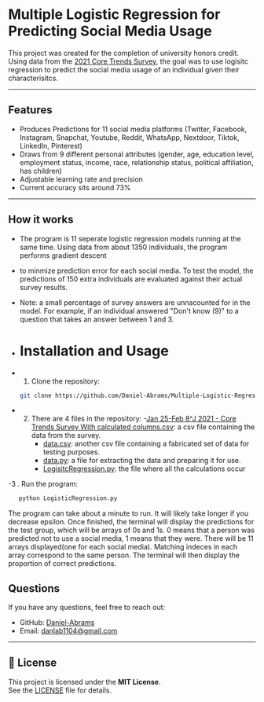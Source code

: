 # Multiple Logistic Regression for Predicting Social Media Usage

This project was created for the completion of university honors credit. Using data from the [2021 Core Trends Survey](https://www.pewresearch.org/dataset/2021-core-trends-survey/?loggedIn=true), the goal
was to use logisitc regression to predict the social media usage of an individual given their characterisitcs.

---

##  Features
- Produces Predictions for 11 social media platforms (Twitter, Facebook, Instagram, Snapchat, Youtube, Reddit, WhatsApp, Nextdoor, Tiktok, LinkedIn, Pinterest)
- Draws from 9 different personal attributes (gender, age, education level, employment status, income, race, relationship status, political affiliation, has children)
- Adjustable learning rate and precision
- Current accuracy sits around 73%

---

## How it works
- The program is 11 seperate logistic regression models running at the same time. Using data from about 1350 individuals, the program performs gradient descent
- to minmize prediction error for each social media. To test the model, the predictions of 150 extra individuals are evaluated against their actual survey results.
- Note: a small percentage of survey answers are unnacounted for in the model. For example, if an individual answered "Don't know (9)" to a question that takes an answer between 1 and 3.

- # Installation and Usage
- 1. Clone the repository:
   ```bash
   git clone https://github.com/Daniel-Abrams/Multiple-Logistic-Regression
   ```

- 2. There are 4 files in the repository:
     -[Jan 25-Feb 8^J 2021 - Core Trends Survey With calculated columns.csv](https://github.com/Daniel-Abrams/Multiple-Logistic-Regression/blob/main/Jan%2025-Feb%208%5EJ%202021%20-%20Core%20Trends%20Survey%20With%20calculated%20columns.csv): a csv file containing the data from the survey.
     - [data.csv](https://github.com/Daniel-Abrams/Multiple-Logistic-Regression/blob/main/data.csv): another csv file containing a fabricated set of data for testing purposes.
     - [data.py](https://github.com/Daniel-Abrams/Multiple-Logistic-Regression/blob/main/data.py): a file for extracting the data and preparing it for use.
     - [LogisitcRegression.py](https://github.com/Daniel-Abrams/Multiple-Logistic-Regression/blob/main/LogisticRegression.py): the file where all the calculations occur

-3 . Run the program:
```bash
   python LogisticRegression.py
 ```
The program can take about a minute to run. It will likely take longer if you decrease epsilon. Once finished, the terminal will display the predictions for the test group, 
which will be arrays of 0s and 1s. 0 means that a person was predicted not to use a social media, 1 means that they were. There will be 11 arrays displayed(one for each social media). Matching indeces in
each array correspond to the same person. The terminal will then display the proportion of correct predictions.

## Questions

If you have any questions, feel free to reach out:

- GitHub: [Daniel-Abrams](https://github.com/Daniel-Abrams)
- Email: danlab1104@gmail.com

---

## 📝 License

This project is licensed under the **MIT License**.  
See the [LICENSE](LICENSE) file for details.
